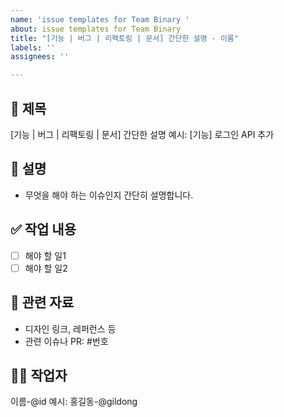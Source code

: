 ```yaml
---
name: 'issue templates for Team Binary '
about: issue templates for Team Binary
title: "[기능 | 버그 | 리팩토링 | 문서] 간단한 설명 - 이름"
labels: ''
assignees: ''

---
```


## 📌 제목
[기능 | 버그 | 리팩토링 | 문서] 간단한 설명
예시: [기능] 로그인 API 추가

## 📝 설명
- 무엇을 해야 하는 이슈인지 간단히 설명합니다.

## ✅ 작업 내용
- [ ] 해야 할 일1
- [ ] 해야 할 일2

## 📎 관련 자료
- 디자인 링크, 레퍼런스 등
- 관련 이슈나 PR: #번호

## 🧑‍💻 작업자
이름-@id
예시: 홍길동-@gildong

